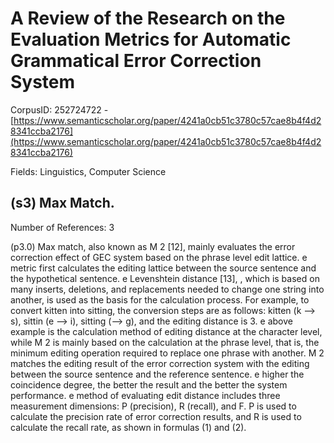 # A Review of the Research on the Evaluation Metrics for Automatic Grammatical Error Correction System

CorpusID: 252724722 - [https://www.semanticscholar.org/paper/4241a0cb51c3780c57cae8b4f4d28341ccba2176](https://www.semanticscholar.org/paper/4241a0cb51c3780c57cae8b4f4d28341ccba2176)

Fields: Linguistics, Computer Science

## (s3) Max Match.
Number of References: 3

(p3.0) Max match, also known as M 2 [12], mainly evaluates the error correction effect of GEC system based on the phrase level edit lattice. e metric first calculates the editing lattice between the source sentence and the hypothetical sentence. e Levenshtein distance [13], , which is based on many inserts, deletions, and replacements needed to change one string into another, is used as the basis for the calculation process. For example, to convert kitten into sitting, the conversion steps are as follows: kitten (k ⟶ s), sittin (e ⟶ i), sitting (⟶ g), and the editing distance is 3. e above example is the calculation method of editing distance at the character level, while M 2 is mainly based on the calculation at the phrase level, that is, the minimum editing operation required to replace one phrase with another. M 2 matches the editing result of the error correction system with the editing between the source sentence and the reference sentence. e higher the coincidence degree, the better the result and the better the system performance. e method of evaluating edit distance includes three measurement dimensions: P (precision), R (recall), and F. P is used to calculate the precision rate of error correction results, and R is used to calculate the recall rate, as shown in formulas (1) and (2).
